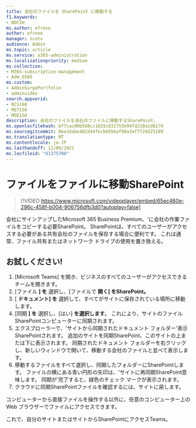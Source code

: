 ```yaml
---
title: 会社のファイルを SharePoint に移動する
f1.keywords:
- NOCSH
ms.author: efrene
author: efrene
manager: scotv
audience: Admin
ms.topic: article
ms.service: o365-administration
ms.localizationpriority: medium
ms.collection:
- M365-subscription-management
- Adm_O365
ms.custom:
- AdminSurgePortfolio
- adminvideo
search.appverid:
- BCS160
- MET150
- MOE150
description: 会社のファイルを会社のファイルに移動するSharePoint。
ms.openlocfilehash: bf7cac00b588cc1025c032755b94fd210a1d8170
ms.sourcegitcommit: 0ee2dabe402d44fecb6856af98a2ef7720d25189
ms.translationtype: MT
ms.contentlocale: ja-JP
ms.lasthandoff: 12/09/2021
ms.locfileid: "61375700"
---
```

# <a name="move-files-to-sharepoint"></a>ファイルをファイルに移動SharePoint

> [!VIDEO https://www.microsoft.com/videoplayer/embed/65ec460e-296c-458f-b004-906756dfb3d0?autoplay=false]

会社にサインアップしたMicrosoft 365 Business Premium、&#39;に会社の作業ファイルをコピーする必要SharePoint。 SharePointは、すべてのユーザーがアクセスする必要がある共有会社のファイルを保存する場合に便利です。 これは通常、ファイル共有またはネットワーク ドライブの使用を置き換える。

## <a name="try-it"></a>お試しください!

1. [Microsoft Teams] を開き、ビジネスのすべてのユーザーがアクセスできるチームを開きます。
2. [ファイル **] を** 選択し、[ファイルで **開く] をSharePoint。**
3. [  **ドキュメント] を** 選択して、すべてがサイトに保存されている場所に移動します。
4. [同期  **] を** 選択し、[はい]  **を選択します**。 これにより、サイトのファイルSharePointコンピューターに同期されます。
5. エクスプローラーで、&#39;サイトから同期されたドキュメント フォルダー&#39;表示SharePointされます。 追加のサイトを同期SharePoint、このサイトの上または下に表示されます。 同期されたドキュメント フォルダーを右クリックし、新しいウィンドウで開いて、移動する会社のファイルと並べて表示します。
6. 移動するファイルをすべて選択し、同期したフォルダーにSharePointします。 ファイルの横にある青い円形の矢印は、&#39;サイトに再同期SharePoint意味します。 同期が&#39;完了すると、緑色のチェック マークが表示されます。
7. クラウドに同期SharePointファイルを確認するには、サイトに戻します。

コンピューターから直接ファイルを操作する以外に、任意のコンピューター上の Web ブラウザーでファイルにアクセスできます。

これで、自分のサイトまたはサイトからSharePointにアクセスTeams。